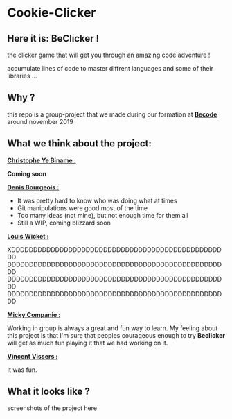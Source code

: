 # Cookie-Clicker

## Here it is: BeClicker !

the clicker game that will get you through an amazing code adventure !

accumulate lines of code to master diffrent languages and some of their libraries ...

## Why ?

this repo is a group-project that we made during our formation at [**Becode**](https://www.becode.org/register/index.html) around november 2019

## What we think about the project:

[**Christophe Ye Biname :**](https://github.com/christophe-ye-biname)

**Coming soon**

[**Denis Bourgeois :**](https://github.com/Debourgeo)

-   It was pretty hard to know who was doing what at times
-   Git manipulations were good most of the time
-   Too many ideas (not mine), but not enough time for them all
-   Still a WIP, coming blizzard soon

[**Louis Wicket :**](https://github.com/512LouisWicket)

XDDDDDDDDDDDDDDDDDDDDDDDDDDDDDDDDDDDDDDDDDDDDDDDDDD
DDDDDDDDDDDDDDDDDDDDDDDDDDDDDDDDDDDDDDDDDDDDDDDDDDD
DDDDDDDDDDDDDDDDDDDDDDDDDDDDDDDDDDDDDDDDDDDDDDDDDDD
DDDDDDDDDDDDDDDDDDDDDDDDDDDDDDDDDDDDDDDDDDDDDDDDDDD

[**Micky Companie :**](https://github.com/MickyCompanie)

Working in group is always a great and fun way to learn. My feeling about this project is that I'm sure that peoples courageous enough to try **Beclicker** will get as much fun playing it that we had working on it.

[**Vincent Vissers :**](https://github.com/Vincent-120)

It was fun.

## What it looks like ?

screenshots of the project here
